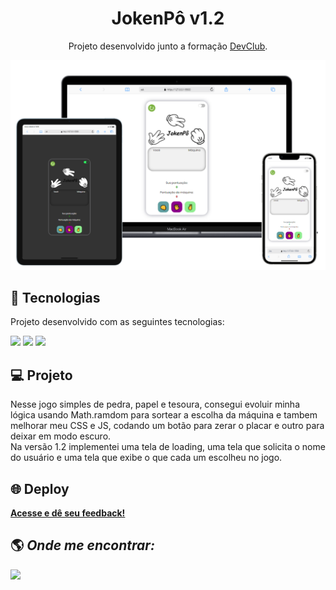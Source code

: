 <h1 align="center">JokenPô v1.2</h1>

<p align="center">
 Projeto desenvolvido junto a formação <a target="_blank" href="https://rodolfomori.com.br/devclub/">DevClub</a>.
</p>

<div align="center">

<img src="./assets/reademe.png" alt="###" max-height="600px">

</div>

## 🚀 Tecnologias

Projeto desenvolvido com as seguintes tecnologias:

<div style="display: inline_block">
  <a href="#" target="_blank"><img src="https://img.shields.io/badge/HTML5-E34F26?style=for-the-badge&logo=html5&logoColor=white"></a>
  <a href = "#" target="_blank"><img src="https://img.shields.io/badge/CSS3-1572B6?style=for-the-badge&logo=css3&logoColor=white"></a> 
  <a href="#" target="_blank"><img src="https://img.shields.io/badge/JavaScript-F7DF1E?style=for-the-badge&logo=javascript&logoColor=black"></a>
</div>

## 💻 Projeto

Nesse jogo simples de pedra, papel e tesoura, consegui evoluir minha lógica usando Math.ramdom para sortear a escolha da máquina e tambem melhorar meu CSS e JS, codando um botão para zerar o placar e outro para deixar em modo escuro.<br>
Na versão 1.2 implementei uma tela de loading, uma tela que solicita o nome do usuário e uma tela que exibe o que cada um escolheu no jogo.

## 🌐 Deploy

<a target="\_blank" href="https://italosantos8012.github.io/ProjetoJokenPo/"><b>Acesse e dê seu feedback!</b></a>

## 🌎 <i>Onde me encontrar:</i> <br>

<div style="display: inline_block">
  <a href = "mailto:italosantos8012@gmail.com" target="_blank"><img src="https://img.shields.io/badge/-Gmail-%23333?style=for-the-badge&logo=gmail&logoColor=white" target="_blank"></a> 
</div>
